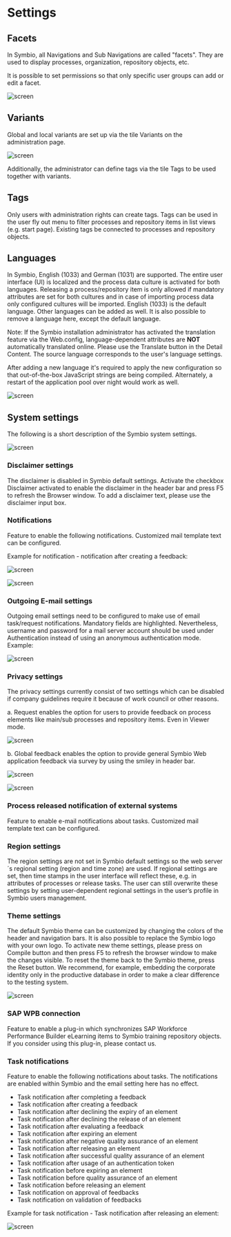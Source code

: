 # Settings

## Facets

In Symbio, all Navigations and Sub Navigations are called "facets". They are used to display processes, organization, repository objects, etc. 

It is possible to set permissions so that only specific user groups can add or edit a facet.  

![screen](../media/facets.png)

## Variants

Global and local variants are set up via the tile Variants on the administration page.

![screen](../media/variants.png)

Additionally, the administrator can define tags via the tile Tags to be used together with variants.

## Tags

Only users with administration rights can create tags. Tags can be used in the user fly out menu to filter processes and repository items in list views (e.g. start page). Existing tags be connected to processes and repository objects.

## Languages

In Symbio, English (1033) and German (1031) are supported. The entire user interface (UI) is localized and the process data culture is activated for both languages. Releasing a process/repository item is only allowed if mandatory attributes are set for both cultures and in case of importing process data only configured cultures will be imported.
English (1033) is the default language.
Other languages can be added as well. It is also possible to remove a language here, except the default language.

Note: If the Symbio installation administrator has activated the translation feature via the Web.config, language-dependent attributes are **NOT** automatically translated online. Please use the Translate button in the Detail Content. The source language corresponds to the user's language settings.

After adding a new language it's required to apply the new configuration so that out-of-the-box JavaScript strings are being compiled. Alternately, a restart of the application pool over night would work as well.

![screen](../media/apply-new-config.png)

## System settings

The following is a short description of the Symbio system settings.

![screen](../media/system-settings.png)

### Disclaimer settings

The disclaimer is disabled in Symbio default settings. 
Activate the checkbox Disclaimer activated to enable the disclaimer in the header bar and press F5 to refresh the Browser window. 
To add a disclaimer text, please use the disclaimer input box.

### Notifications

Feature to enable the following notifications. Customized mail template text can be configured.

Example for notification - notification after creating a feedback:

![screen](../media/notification1.png)

![screen](../media/notification2.png)

### Outgoing E-mail settings

Outgoing email settings need to be configured to make use of email task/request notifications. Mandatory fields are highlighted. Nevertheless, username and password for a mail server account should be used under Authentication instead of using an anonymous authentication mode.
Example:

![screen](../media/e-mail-settings.png)

### Privacy settings

The privacy settings currently consist of two settings which can be disabled if company guidelines require it because of work council or other reasons.

a. Request enables the option for users to provide feedback on process elements like main/sub processes and repository items. Even in Viewer mode.

![screen](../media/privacy-settings1.png)

b. Global feedback enables the option to provide general Symbio Web application feedback via survey by using the smiley in header bar.

![screen](../media/privacy-settings2.png)

![screen](../media/privacy-settings3.png)

### Process released notification of external systems

Feature to enable e-mail notifications about tasks. Customized mail template text can be configured.

### Region settings

The region settings are not set in Symbio default settings so the web server´s regional setting (region and time zone) are used. If regional settings are set, then time stamps in the user interface will reflect these, e.g. in attributes of processes or release tasks. The user can still overwrite these settings by setting user-dependent regional settings in the user’s profile in Symbio users management.

### Theme settings

The default Symbio theme can be customized by changing the colors of the header and navigation bars. It is also possible to replace the Symbio logo with your own logo.
To activate new theme settings, please press on Compile button and then press F5 to refresh the browser window to make the changes visible. To reset the theme back to the Symbio theme, press the Reset button.
We recommend, for example, embedding the corporate identity only in the productive database in order to make a clear difference to the testing system.

![screen](../media/theme-settings.png)

### SAP WPB connection

Feature to enable a plug-in which synchronizes SAP Workforce Performance Builder eLearning items to Symbio training repository objects. If you consider using this plug-in, please contact us.

### Task notifications

Feature to enable the following notifications about tasks. The notifications are enabled within Symbio and the email setting here has no effect.

- Task notification after completing a feedback
- Task notification after creating a feedback
- Task notification after declining the expiry of an element
- Task notification after declining the release of an element 
- Task notification after evaluating a feedback
- Task notification after expiring an element
- Task notification after negative quality assurance of an element
- Task notification after releasing an element
- Task notification after successful quality assurance of an element
- Task notification after usage of an authentication token
- Task notification before expiring an element
- Task notification before quality assurance of an element
- Task notification before releasing an element
- Task notification on approval of feedbacks
- Task notification on validation of feedbacks

Example for task notification - Task notification after releasing an element:

![screen](../media/task-notifications.png)
